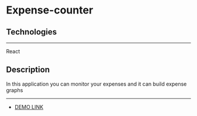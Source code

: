 # Expense-counter

## Technologies 
___

React

## Description

In this application you can monitor your expenses and it can build expense graphs

___

- [DEMO LINK](https://expense-counter.vercel.app/)
